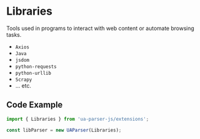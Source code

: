 # Libraries

Tools used in programs to interact with web content or automate browsing tasks.

- `Axios`
- `Java`
- `jsdom`
- `python-requests`
- `python-urllib`
- `Scrapy`
- ... etc.

## Code Example

```js
import { Libraries } from 'ua-parser-js/extensions';

const libParser = new UAParser(Libraries);
```